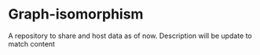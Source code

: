 # Graph-isomorphism
A repository to share and host data as of now. Description will be update to match content
